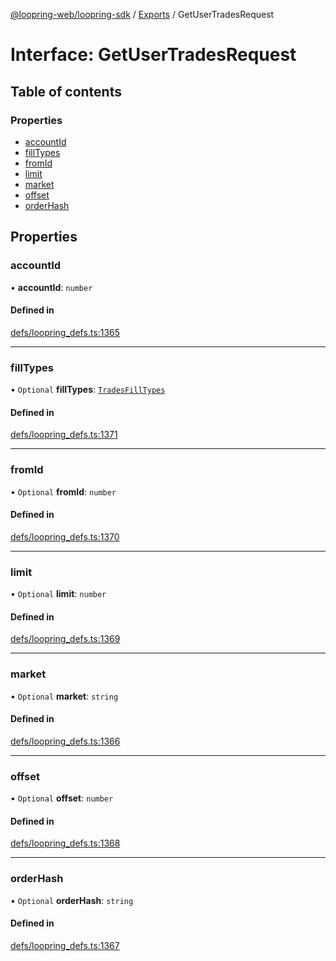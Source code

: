 [@loopring-web/loopring-sdk](../README.md) / [Exports](../modules.md) / GetUserTradesRequest

# Interface: GetUserTradesRequest

## Table of contents

### Properties

- [accountId](GetUserTradesRequest.md#accountid)
- [fillTypes](GetUserTradesRequest.md#filltypes)
- [fromId](GetUserTradesRequest.md#fromid)
- [limit](GetUserTradesRequest.md#limit)
- [market](GetUserTradesRequest.md#market)
- [offset](GetUserTradesRequest.md#offset)
- [orderHash](GetUserTradesRequest.md#orderhash)

## Properties

### accountId

• **accountId**: `number`

#### Defined in

[defs/loopring_defs.ts:1365](https://github.com/Loopring/loopring_sdk/blob/427d9da/src/defs/loopring_defs.ts#L1365)

___

### fillTypes

• `Optional` **fillTypes**: [`TradesFillTypes`](../enums/TradesFillTypes.md)

#### Defined in

[defs/loopring_defs.ts:1371](https://github.com/Loopring/loopring_sdk/blob/427d9da/src/defs/loopring_defs.ts#L1371)

___

### fromId

• `Optional` **fromId**: `number`

#### Defined in

[defs/loopring_defs.ts:1370](https://github.com/Loopring/loopring_sdk/blob/427d9da/src/defs/loopring_defs.ts#L1370)

___

### limit

• `Optional` **limit**: `number`

#### Defined in

[defs/loopring_defs.ts:1369](https://github.com/Loopring/loopring_sdk/blob/427d9da/src/defs/loopring_defs.ts#L1369)

___

### market

• `Optional` **market**: `string`

#### Defined in

[defs/loopring_defs.ts:1366](https://github.com/Loopring/loopring_sdk/blob/427d9da/src/defs/loopring_defs.ts#L1366)

___

### offset

• `Optional` **offset**: `number`

#### Defined in

[defs/loopring_defs.ts:1368](https://github.com/Loopring/loopring_sdk/blob/427d9da/src/defs/loopring_defs.ts#L1368)

___

### orderHash

• `Optional` **orderHash**: `string`

#### Defined in

[defs/loopring_defs.ts:1367](https://github.com/Loopring/loopring_sdk/blob/427d9da/src/defs/loopring_defs.ts#L1367)
